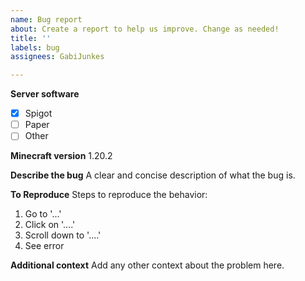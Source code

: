 ```yaml
---
name: Bug report
about: Create a report to help us improve. Change as needed!
title: ''
labels: bug
assignees: GabiJunkes

---
```


**Server software**
- [x] Spigot
- [ ] Paper
- [ ] Other

**Minecraft version**
 1.20.2

**Describe the bug**
A clear and concise description of what the bug is.

**To Reproduce**
Steps to reproduce the behavior:
1. Go to '...'
2. Click on '....'
3. Scroll down to '....'
4. See error

**Additional context**
Add any other context about the problem here.
